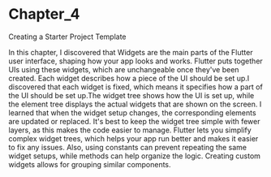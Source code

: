 # Chapter_4
Creating a Starter Project Template

In this chapter, I discovered that Widgets are the main parts of the Flutter user interface, shaping how your app looks and works. Flutter puts together UIs using these widgets, which are unchangeable once they've been created. Each widget describes how a piece of the UI should be set up.I discovered that each widget is fixed, which means it specifies how a part of the UI should be set up.The widget tree shows how the UI is set up, while the element tree displays the actual widgets that are shown on the screen. I learned that when the widget setup changes, the corresponding elements are updated or replaced. It's best to keep the widget tree simple with fewer layers, as this makes the code easier to manage. Flutter lets you simplify complex widget trees, which helps your app run better and makes it easier to fix any issues. Also, using constants can prevent repeating the same widget setups, while methods can help organize the logic. Creating custom widgets allows for grouping similar components.

